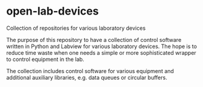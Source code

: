 # open-lab-devices
Collection of repositories for various laboratory devices

The purpose of this repository to have a collection of control software written in Python and Labview for various laboratory devices. The hope is to reduce time waste when one needs a simple or more sophisticated wrapper to control equipment in the lab. 

The collection includes control software for various equipment and additional auxiliary libraries, e.g. data queues or circular buffers.
